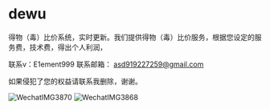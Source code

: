 # dewu
得物（毒）比价系统，实时更新。我们提供得物（毒）比价服务，根据您设定的服务费，技术费，得出个人利润，

联系v：E1ement999
联系邮箱： asd919227259@gmail.com

如果侵犯了您的权益请联系我删除，谢谢。

![WechatIMG3870](https://github.com/dawenxi7475/dewu/assets/152956943/df56ae5f-454f-43cb-a46d-416499619e42)
![WechatIMG3868](https://github.com/dawenxi7475/dewu/assets/152956943/37aae2b0-c055-4680-a313-822d3f102af9)
